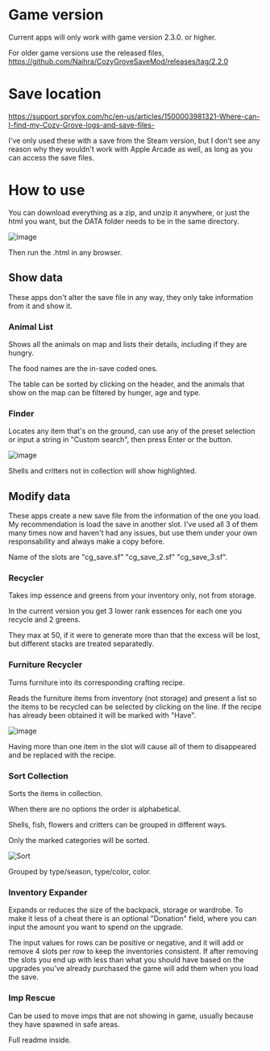 # Game version
Current apps will only work with game version 2.3.0. or higher.

For older game versions use the released files, https://github.com/Naihra/CozyGroveSaveMod/releases/tag/2.2.0

# Save location
https://support.spryfox.com/hc/en-us/articles/1500003981321-Where-can-I-find-my-Cozy-Grove-logs-and-save-files-

I've only used these with a save from the Steam version, but I don't see any reason why they wouldn't work with Apple Arcade as well, as long as you can access the save files.

# How to use
You can download everything as a zip, and unzip it anywhere, or just the html you want, but the DATA folder needs to be in the same directory. 

![image](https://user-images.githubusercontent.com/84879535/119782142-1d5a6000-becc-11eb-9f7c-b53b5b9b8d90.png)

Then run the .html in any browser. 

## Show data
These apps don't alter the save file in any way, they only take information from it and show it.

### Animal List
Shows all the animals on map and lists their details, including if they are hungry.

The food names are the in-save coded ones.

The table can be sorted by clicking on the header, and the animals that show on the map can be filtered by hunger, age and type.

### Finder
Locates any item that's on the ground, can use any of the preset selection or input a string in "Custom search", then press Enter or the button.

![image](https://user-images.githubusercontent.com/84879535/124158348-15c54280-da9a-11eb-9e40-0f170b93d8bf.png)

Shells and critters not in collection will show highlighted.

## Modify data
These apps create a new save file from the information of the one you load. My recommendation is load the save in another slot. I've used all 3 of them many times now and haven't had any issues, but use them under your own responsability and always make a copy before.

Name of the slots are "cg_save.sf" "cg_save_2.sf" "cg_save_3.sf".

### Recycler
Takes imp essence and greens from your inventory only, not from storage. 

In the current version you get 3 lower rank essences for each one you recycle and 2 greens.

They max at 50, if it were to generate more than that the excess will be lost, but different stacks are treated separatedly.

### Furniture Recycler
Turns furniture into its corresponding crafting recipe.

Reads the furniture items from inventory (not storage) and present a list so the items to be recycled can be selected by clicking on the line. If the recipe has already been obtained it will be marked with "Have".

![image](https://user-images.githubusercontent.com/84879535/120932385-d18e8e80-c6f5-11eb-9c96-f90dec449aac.png)

Having more than one item in the slot will cause all of them to disappeared and be replaced with the recipe.

### Sort Collection
Sorts the items in collection.

When there are no options the order is alphabetical.

Shells, fish, flowers and critters can be grouped in different ways.

Only the marked categories will be sorted.

![Sort](https://user-images.githubusercontent.com/84879535/120906050-95582100-c656-11eb-8a7a-eab422e7800a.png)

Grouped by type/season, type/color, color.

### Inventory Expander
Expands or reduces the size of the backpack, storage or wardrobe. To make it less of a cheat there is an optional "Donation" field, where you can input the amount you want to spend on the upgrade.

The input values for rows can be positive or negative, and it will add or remove 4 slots per row to keep the inventories consistent. If after removing the slots you end up with less than what you should have based on the upgrades you've already purchased the game will add them when you load the save.

### Imp Rescue
Can be used to move imps that are not showing in game, usually because they have spawned in safe areas.

Full readme inside.
